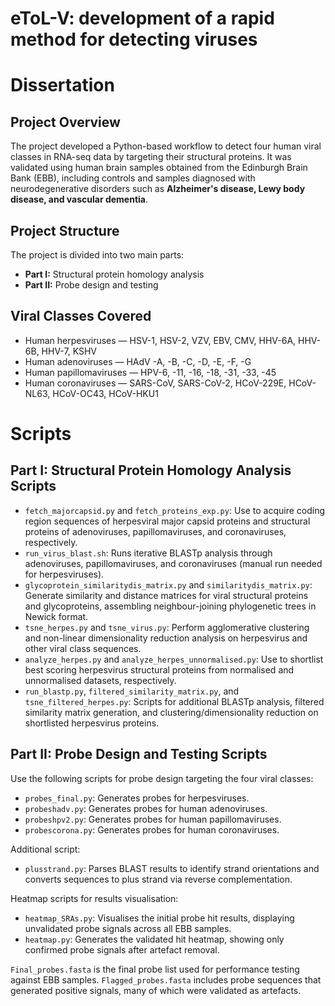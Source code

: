 # eToL-V: development of a rapid method for detecting viruses  
# Dissertation

## Project Overview

The project developed a Python-based workflow to detect four human viral classes in RNA-seq data by targeting their structural proteins. It was validated using human brain samples obtained from the Edinburgh Brain Bank (EBB), including controls and samples diagnosed with neurodegenerative disorders such as **Alzheimer's disease, Lewy body disease, and vascular dementia**.

## Project Structure  
The project is divided into two main parts:  
- **Part I:** Structural protein homology analysis  
- **Part II:** Probe design and testing

## Viral Classes Covered  
- Human herpesviruses — HSV-1, HSV-2, VZV, EBV, CMV, HHV-6A, HHV-6B, HHV-7, KSHV  
- Human adenoviruses — HAdV -A, -B, -C, -D, -E, -F, -G  
- Human papillomaviruses — HPV-6, -11, -16, -18, -31, -33, -45  
- Human coronaviruses — SARS-CoV, SARS-CoV-2, HCoV-229E, HCoV-NL63, HCoV-OC43, HCoV-HKU1

# Scripts

## Part I: Structural Protein Homology Analysis Scripts

- `fetch_majorcapsid.py` and `fetch_proteins_exp.py`: Use to acquire coding region sequences of herpesviral major capsid proteins and structural proteins of adenoviruses, papillomaviruses, and coronaviruses, respectively.  
- `run_virus_blast.sh`: Runs iterative BLASTp analysis through adenoviruses, papillomaviruses, and coronaviruses (manual run needed for herpesviruses).  
- `glycoprotein_similaritydis_matrix.py` and `similaritydis_matrix.py`: Generate similarity and distance matrices for viral structural proteins and glycoproteins, assembling neighbour-joining phylogenetic trees in Newick format.  
- `tsne_herpes.py` and `tsne_virus.py`: Perform agglomerative clustering and non-linear dimensionality reduction analysis on herpesvirus and other viral class sequences.  
- `analyze_herpes.py` and `analyze_herpes_unnormalised.py`: Use to shortlist best scoring herpesvirus structural proteins from normalised and unnormalised datasets, respectively.  
- `run_blastp.py`, `filtered_similarity_matrix.py`, and `tsne_filtered_herpes.py`: Scripts for additional BLASTp analysis, filtered similarity matrix generation, and clustering/dimensionality reduction on shortlisted herpesvirus proteins.  

## Part II: Probe Design and Testing Scripts

Use the following scripts for probe design targeting the four viral classes:  
- `probes_final.py`: Generates probes for herpesviruses.  
- `probeshadv.py`: Generates probes for human adenoviruses.  
- `probeshpv2.py`: Generates probes for human papillomaviruses.  
- `probescorona.py`: Generates probes for human coronaviruses.  

Additional script:  
- `plusstrand.py`: Parses BLAST results to identify strand orientations and converts sequences to plus strand via reverse complementation.  

Heatmap scripts for results visualisation:

- `heatmap_SRAs.py`: Visualises the initial probe hit results, displaying unvalidated probe signals across all EBB samples.  
- `heatmap.py`: Generates the validated hit heatmap, showing only confirmed probe signals after artefact removal.  


`Final_probes.fasta` is the final probe list used for performance testing against EBB samples. `Flagged_probes.fasta` includes probe sequences that generated positive signals, many of which were validated as artefacts.


